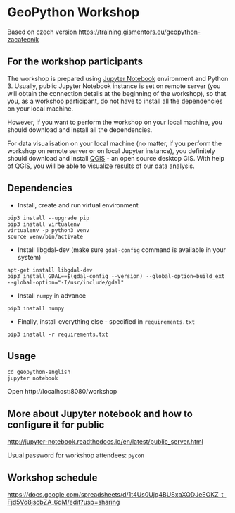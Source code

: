 # GeoPython Workshop

Based on czech version https://training.gismentors.eu/geopython-zacatecnik

## For the workshop participants

The workshop is prepared using [Jupyter Notebook](http://jupyter.org/)
environment and Python 3. Usually, public Jupyter Notebook instance is set
on remote server (you will obtain the connection details at the beginning of the
workshop), so that you, as a workshop participant, do not have to install
all the dependencies on your local machine.

However, if you want to perform the workshop on your local machine, you should
download and install all the dependencies.

For data visualisation on your local machine (no matter, if you perform the
workshop on remote server or on local Jupyter instance), you definitely should
download and install [QGIS](http://qgis.org) - an open source desktop GIS. With
help of QGIS, you will be able to visualize results of our data analysis.


## Dependencies

* Install, create and run virtual environment

```
pip3 install --upgrade pip
pip3 install virtualenv
virtualenv -p python3 venv
source venv/bin/activate
```

* Install libgdal-dev (make sure `gdal-config` command is available in your system)

```
apt-get install libgdal-dev
pip3 install GDAL==$(gdal-config --version) --global-option=build_ext --global-option="-I/usr/include/gdal"
```

* Install `numpy` in advance

```
pip3 install numpy
```

* Finally, install everything else - specified in `requirements.txt`

```
pip3 install -r requirements.txt
```

## Usage

```
cd geopython-english
jupyter notebook
```

Open http://localhost:8080/workshop

## More about Jupyter notebook and how to configure it for public

http://jupyter-notebook.readthedocs.io/en/latest/public_server.html

Usual password for workshop attendees: `pycon`

## Workshop schedule

https://docs.google.com/spreadsheets/d/1t4Us0Ujq4BUSxaXQDJeEOKZ_t_Fjd5Vo8jscbZA_6qM/edit?usp=sharing
